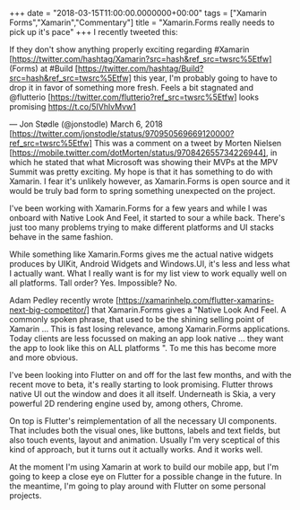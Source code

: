 +++
date = "2018-03-15T11:00:00.0000000+00:00"
tags = ["Xamarin Forms","Xamarin","Commentary"]
title = "Xamarin.Forms really needs to pick up it's pace"
+++
I recently tweeted this:

If they 
don't show anything properly exciting regarding #Xamarin
[https://twitter.com/hashtag/Xamarin?src=hash&ref_src=twsrc%5Etfw]
(Forms) at #Build
[https://twitter.com/hashtag/Build?src=hash&ref_src=twsrc%5Etfw]
this year, I'm probably going to have to drop it in favor of 
something more fresh. Feels a bit stagnated and @flutterio
[https://twitter.com/flutterio?ref_src=twsrc%5Etfw]
looks promising https://t.co/5IVhlvMvw1

—
Jon Stødle (@jonstodle) March
6, 2018
[https://twitter.com/jonstodle/status/970950569669120000?ref_src=twsrc%5Etfw]
This was a comment on a tweet by Morten Nielsen
[https://mobile.twitter.com/dotMorten/status/970842655734226944], in which he
stated that what Microsoft was showing their MVPs at the MPV Summit was pretty
exciting. My hope is that it has something to do with Xamarin. I fear it's
unlikely however, as Xamarin.Forms is open source and it would be truly bad form
to spring something unexpected on the project.

I've been working with Xamarin.Forms for a few years and while I was onboard
with Native Look And Feel, it started to sour a while back. There's just too
many problems trying to make different platforms and UI stacks behave in the
same fashion.

While something like Xamarin.Forms gives me the actual native widgets produces
by UIKit, Android Widgets and Windows.UI, it's less and less what I actually
want. What I really want is for my list view to work equally well on all
platforms. Tall order? Yes. Impossible? No.

Adam Pedley recently wrote
[https://xamarinhelp.com/flutter-xamarins-next-big-competitor/]  that
Xamarin.Forms gives a "Native Look And Feel. A commonly spoken phrase, that used
to be the shining selling point of Xamarin … This is fast losing relevance,
among Xamarin.Forms applications. Today clients are less focussed on making an
app look native … they want the app to look like this on ALL platforms ". To me
this has become more and more obvious.

I've been looking into Flutter on and off for the last few months, and with the
recent move to beta, it's really starting to look promising. Flutter throws
native UI out the window and does it all itself. Underneath is Skia, a very
powerful 2D rendering engine used by, among others, Chrome.

On top is Flutter's reimplementation of all the necessary UI components. That
includes both the visual ones, like buttons, labels and text fields, but also
touch events, layout and animation. Usually I'm very sceptical of this kind of
approach, but it turns out it actually works. And it works well.

At the moment I'm using Xamarin at work to build our mobile app, but I'm going
to keep a close eye on Flutter for a possible change in the future. In the
meantime, I'm going to play around with Flutter on some personal projects.
